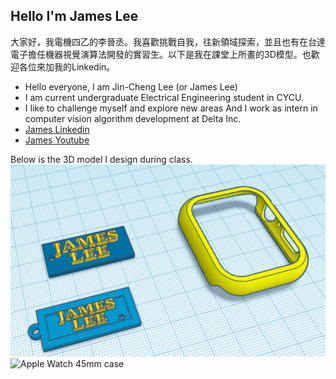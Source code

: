 ## Hello I'm James Lee
大家好，我電機四乙的李晉丞。我喜歡挑戰自我，往新領域探索，並且也有在台達電子擔任機器視覺演算法開發的實習生。以下是我在課堂上所畫的3D模型。也歡迎各位來加我的Linkedin。


- Hello everyone, I am Jin-Cheng Lee (or James Lee) 
- I am current undergraduate Electrical Engineering student in CYCU.
- I like to challenge myself and explore new areas
And I work as intern in computer vision algorithm development at Delta Inc.
- [James Linkedin](https://www.linkedin.com/in/jin-cheng-lee-b70250269/)
- [James Youtube](https://www.youtube.com/@JamesLee-ub4rm)

 


Below is the 3D model I design during class.
![Apple Watch 45mm case](image/james_case_model.png)
![Apple Watch 45mm case](image/james_case_solid.png)